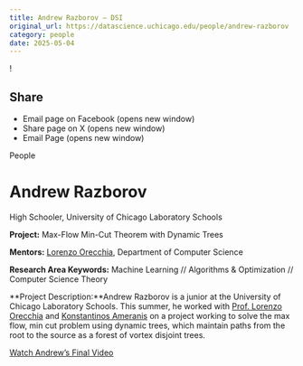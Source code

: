 ```yaml
---
title: Andrew Razborov – DSI
original_url: https://datascience.uchicago.edu/people/andrew-razborov
category: people
date: 2025-05-04
---
```


<!-- Table-like structure detected -->

!

## Share

* Email page on Facebook (opens new window)
* Share page on X (opens new window)
* Email Page (opens new window)

<!-- Table-like structure detected -->

People

# Andrew Razborov

High Schooler, University of Chicago Laboratory Schools

**Project:** Max-Flow Min-Cut Theorem with Dynamic Trees

**Mentors:** [Lorenzo Orecchia](https://computerscience.uchicago.edu/people/profile/lorenzo-orecchia/), Department of Computer Science

**Research Area Keywords:** Machine Learning // Algorithms & Optimization // Computer Science Theory

**Project Description:**Andrew Razborov is a junior at the University of Chicago Laboratory Schools. This summer, he worked with [Prof. Lorenzo Orecchia](https://computerscience.uchicago.edu/people/profile/lorenzo-orecchia/) and [Konstantinos Ameranis](https://people.cs.uchicago.edu/~kameranis/) on a project working to solve the max flow, min cut problem using dynamic trees, which maintain paths from the root to the source as a forest of vortex disjoint trees.

[Watch Andrew’s Final Video](https://www.youtube.com/watch?v=D_Uzc0vXdEI&list=PL0IrIAIuK93E7cbGQFuGn8NWltNYDwxMh&index=3)